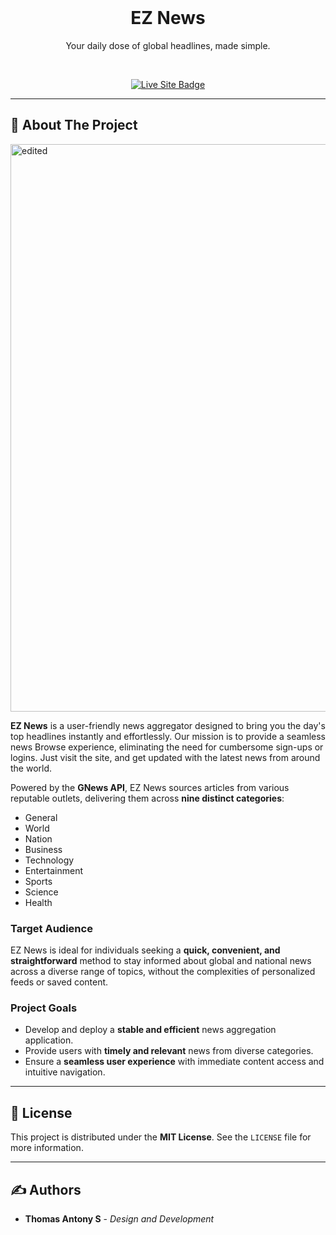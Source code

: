 <br/>
<p align="center">
  <h1 align="center">EZ News</h1>
  <p align="center">Your daily dose of global headlines, made simple.</p>
  <br>
  <p align="center">
    <a href="https://eznews-site.vercel.app/" target="_blank">
      <img src="https://img.shields.io/badge/Live%20Site-blueviolet?style=for-the-badge&logo=vercel&logoColor=white" alt="Live Site Badge"/>
    </a>
  </p>
</p>

---

## 🚀 About The Project

<img width="1856" height="908" alt="edited" src="https://github.com/user-attachments/assets/5ad35294-0cca-46b3-98e1-a55eb9a1219e" />


**EZ News** is a user-friendly news aggregator designed to bring you the day's top headlines instantly and effortlessly. Our mission is to provide a seamless news Browse experience, eliminating the need for cumbersome sign-ups or logins. Just visit the site, and get updated with the latest news from around the world.

Powered by the **GNews API**, EZ News sources articles from various reputable outlets, delivering them across **nine distinct categories**:
* General
* World
* Nation
* Business
* Technology
* Entertainment
* Sports
* Science
* Health

### Target Audience

EZ News is ideal for individuals seeking a **quick, convenient, and straightforward** method to stay informed about global and national news across a diverse range of topics, without the complexities of personalized feeds or saved content.

### Project Goals

* Develop and deploy a **stable and efficient** news aggregation application.
* Provide users with **timely and relevant** news from diverse categories.
* Ensure a **seamless user experience** with immediate content access and intuitive navigation.

---

## 📄 License

This project is distributed under the **MIT License**. See the `LICENSE` file for more information.

---

## ✍️ Authors

* **Thomas Antony S** - *Design and Development*
